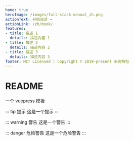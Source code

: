 ```yaml
---
home: true
heroImage: /images/full-stack-manual_zh.png
actionText: 开始阅读 →
actionLink: /zh/book/
features:
- title: 描述 1
  details: 描述内容 1
- title: 描述 2
  details: 描述内容 2
- title: 描述 3
  details: 描述内容 3
footer: MIT Licensed | Copyright © 2019-present 米司特包
---
```

# README
一个 vuepress 模板

::: tip 提示
这是一个提示
:::

::: warning 警告
这是一个警告
:::

::: danger 危险警告
这是一个危险警告
:::